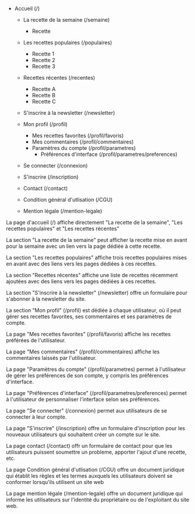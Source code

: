 - Accueil (/)
  - La recette de la semaine (/semaine)
    - Recette 
  - Les recettes populaires (/populaires)
    - Recette 1
    - Recette 2
    - Recette 3
  - Recettes récentes (/recentes)
    - Recette A
    - Recette B
    - Recette C
 

  - S'inscrire à la newsletter (/newsletter)

   
  - Mon profil (/profil)
    - Mes recettes favorites (/profil/favoris)
    - Mes commentaires (/profil/commentaires)
    - Paramètres du compte (/profil/parametres)
      - Préférences d'interface (/profil/parametres/preferences)


  - Se connecter (/connexion)

  - S'inscrire (/inscription)
  

  
  - Contact (/contact)
  
  - Condition général d'utlisation (/CGU)
  
  - Mention légale (/mention-legale)
  


La page d'accueil (/) affiche directement "La recette de la semaine", "Les recettes populaires" et "Les recettes récentes"

La section "La recette de la semaine" peut afficher la recette mise en avant pour la semaine avec un lien vers la page dédiée à cette recette.

La section "Les recettes populaires" affiche trois recettes populaires mises en avant avec des liens vers les pages dédiées à ces recettes.

La section "Recettes récentes" affiche une liste de recettes récemment ajoutées avec des liens vers les pages dédiées à ces recettes.

La section "S'inscrire à la newsletter" (/newsletter) offre un formulaire pour s'abonner à la newsletter du site.

La section "Mon profil" (/profil) est dédiée à chaque utilisateur, où il peut gérer ses recettes favorites, ses commentaires et ses paramètres de compte.

La page "Mes recettes favorites" (/profil/favoris) affiche les recettes préférées de l'utilisateur.

La page "Mes commentaires" (/profil/commentaires) affiche les commentaires laissés par l'utilisateur.

La page "Paramètres du compte" (/profil/parametres) permet à l'utilisateur de gérer les préférences de son compte, y compris les préférences d'interface.

La page "Préférences d'interface" (/profil/parametres/preferences) permet à l'utilisateur de personnaliser l'interface selon ses préférences.

La page "Se connecter" (/connexion) permet aux utilisateurs de se connecter à leur compte.

La page "S'inscrire" (/inscription) offre un formulaire d'inscription pour les nouveaux utilisateurs qui souhaitent créer un compte sur le site.

La page contact (/contact) offr un formulaire de contact pour que les utilisateurs puissent soumettre un probleme, apporter l'ajout d'une recette, etc.

La page Condition général d'utlisation (/CGU) offre un document juridique qui établit les règles et les termes auxquels les utilisateurs doivent se conformer lorsqu'ils utilisent un site web

La page mention légale (/mention-legale) offre un document juridique qui informe les utilisateurs sur l'identité du propriétaire ou de l'exploitant du site web.

  


